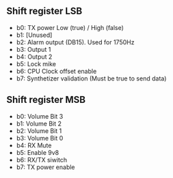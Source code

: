 Shift register LSB
------------------
* b0: TX power Low (true) / High (false)
* b1: [Unused]
* b2: Alarm output (DB15). Used for 1750Hz
* b3: Output 1
* b4: Output 2
* b5: Lock mike
* b6: CPU Clock offset enable
* b7: Synthetizer validation (Must be true to send data)

Shift register MSB
------------------
* b0: Volume Bit 3
* b1: Volume Bit 2
* b2: Volume Bit 1
* b3: Volume Bit 0
* b4: RX Mute
* b5: Enable 9v8
* b6: RX/TX siwitch
* b7: TX power enable